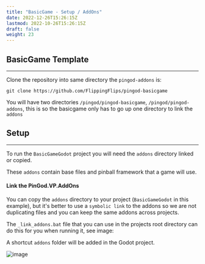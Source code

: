 ```yaml
---
title: "BasicGame - Setup / AddOns"
date: 2022-12-26T15:26:15Z
lastmod: 2022-10-26T15:26:15Z
draft: false
weight: 23
---
```


## BasicGame Template
---

Clone the repository into same directory the `pingod-addons` is:

 `git clone https://github.com/FlippingFlips/pingod-basicgame`

You will have two directories `/pingod/pingod-basicgame`, `/pingod/pingod-addons`, this is so the basicgame only has to go up one directory to link the `addons`

## Setup
---

To run the `BasicGameGodot` project you will need the `addons` directory linked or copied.

These `addons` contain base files and pinball framework that a game will use.

#### Link the PinGod.VP.AddOns

You can copy the `addons` directory to your project (`BasicGameGodot` in this example), but it's better to use a `symbolic link` to the addons so we are not duplicating files and you can keep the same addons across projects.

The `_link_addons.bat` file that you can use in the projects root directory can do this for you when running it, see image:

A shortcut `addons` folder will be added in the Godot project.

![image](../../images/basicgame-project-files.jpg)
